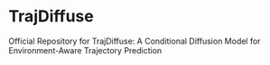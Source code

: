 # TrajDiffuse
Official Repository for TrajDiffuse: A Conditional Diffusion Model for Environment-Aware Trajectory Prediction
